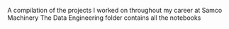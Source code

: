 A compilation of the projects I worked on throughout my career at Samco Machinery
The Data Engineering folder contains all the notebooks
